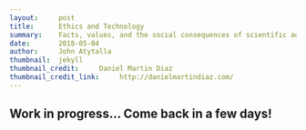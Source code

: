 ```yaml
---
layout:     post
title:      Ethics and Technology
summary:    Facts, values, and the social consequences of scientific advancement 
date:       2018-05-04
author:     John Atytalla
thumbnail:  jekyll
thumbnail_credit:     Daniel Martin Diaz
thumbnail_credit_link:     http://danielmartindiaz.com/
---
```


## Work in progress... Come back in a few days!
